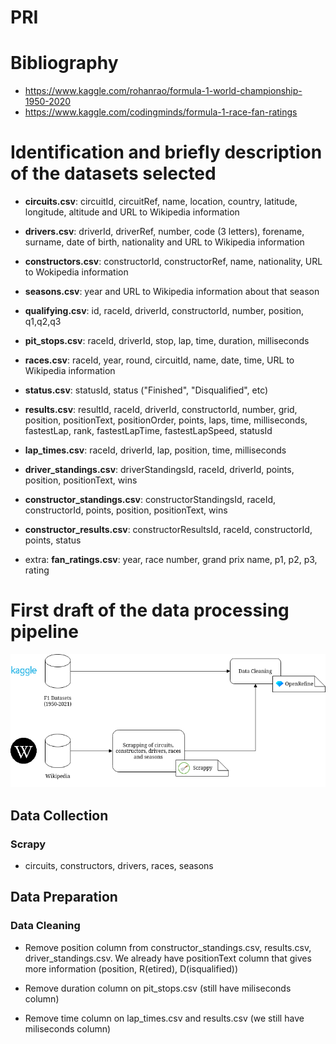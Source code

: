 # PRI

# Bibliography

- https://www.kaggle.com/rohanrao/formula-1-world-championship-1950-2020
- https://www.kaggle.com/codingminds/formula-1-race-fan-ratings


# Identification and briefly description of the datasets selected

- **circuits.csv**: circuitId, circuitRef, name, location, country, latitude, longitude, altitude and URL to Wikipedia information
- **drivers.csv**: driverId, driverRef, number, code (3 letters), forename, surname, date of birth, nationality and URL to Wikipedia information
- **constructors.csv**: constructorId, constructorRef, name, nationality, URL to Wokipedia information
- **seasons.csv**: year and URL to Wikipedia information about that season
- **qualifying.csv**: id, raceId, driverId, constructorId, number, position, q1,q2,q3
- **pit_stops.csv**: raceId, driverId, stop, lap, time, duration, milliseconds
- **races.csv**: raceId, year, round, circuitId, name, date, time, URL to Wikipedia information
- **status.csv**: statusId, status ("Finished", "Disqualified", etc)
- **results.csv**: resultId, raceId, driverId, constructorId, number, grid, position, positionText, positionOrder, points, laps, time, milliseconds, fastestLap, rank, fastestLapTime, fastestLapSpeed, statusId
- **lap_times.csv**: raceId, driverId, lap, position, time, milliseconds
- **driver_standings.csv**: driverStandingsId, raceId, driverId, points, position, positionText, wins
- **constructor_standings.csv**: constructorStandingsId, raceId, constructorId, points, position, positionText, wins
- **constructor_results.csv**: constructorResultsId, raceId, constructorId, points, status

- extra: **fan_ratings.csv**: year, race number, grand prix name, p1, p2, p3, rating

# First draft of the data processing pipeline
![First Draft of the pipeline](images/pipeline.drawio.png)

## Data Collection
### Scrapy
- circuits, constructors, drivers, races, seasons

## Data Preparation
### Data Cleaning
- Remove position column from constructor_standings.csv, results.csv, driver_standings.csv. We already have positionText column that gives more information (position, R(etired), D(isqualified))

- Remove duration column on pit_stops.csv (still have miliseconds column)

- Remove time column on lap_times.csv and results.csv (we still have miliseconds column)
